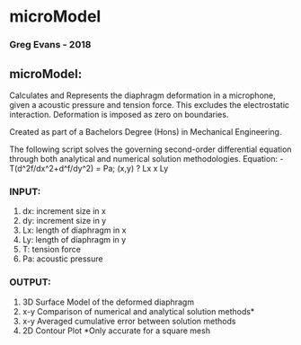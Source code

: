 # microModel
### Greg Evans - 2018

## microModel:
Calculates and Represents the diaphragm deformation in a microphone, given a acoustic pressure and tension force. This excludes the electrostatic interaction. Deformation is imposed as zero on boundaries.

Created as part of a Bachelors Degree (Hons) in Mechanical Engineering.

The following script solves the governing second-order differential equation through both analytical and numerical solution methodologies.
Equation: -T(d^2f/dx^2+d^f/dy^2) = Pa; (x,y) ? Lx x Ly

### INPUT:
1. dx: increment size in x
2. dy: increment size in y
3. Lx: length of diaphragm in x
4. Ly: length of diaphragm in y
5. T: tension force
6. Pa: acoustic pressure

### OUTPUT:
1. 3D Surface Model of the deformed diaphragm
2. x-y Comparison of numerical and analytical solution methods*
3. x-y Averaged cumulative error between solution methods
4. 2D Contour Plot
    *Only accurate for a square mesh
